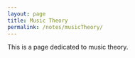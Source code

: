 ```yaml
---
layout: page
title: Music Theory
permalink: /notes/musicTheory/
---
```


This is a page dedicated to music theory. 